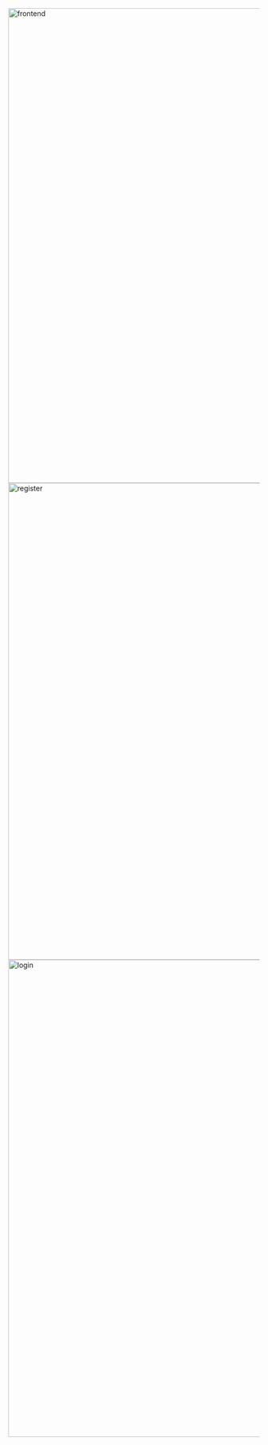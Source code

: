 <img width="1920" height="951" alt="frontend" src="https://github.com/user-attachments/assets/5723663c-9373-43ca-b2e8-cc571ccc1241" />
<img width="1914" height="955" alt="register" src="https://github.com/user-attachments/assets/ac58b023-eec4-4c80-8b99-b785e8372bc4" />
<img width="1920" height="956" alt="login" src="https://github.com/user-attachments/assets/0d2df158-90d3-47a6-b64b-e79f0922b3a2" />
